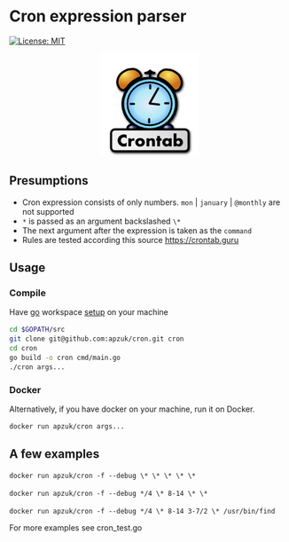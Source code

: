 # Cron expression parser
[![License: MIT](https://img.shields.io/badge/License-MIT-yellow.svg)](https://opensource.org/licenses/MIT)

<p align="center">
  <img src="assets/583e8cae50ccd12d000083e1.png">
</p>

## Presumptions

* Cron expression consists of only numbers. `mon` | `january` | `@monthly` are not supported
* `*` is passed as an argument backslashed `\*`
* The next argument after the expression is taken as the `command`
* Rules are tested according this source https://crontab.guru

## Usage

### Compile

Have [go](https://golang.org/doc/install) workspace [setup](https://www.ardanlabs.com/blog/2016/05/installing-go-and-your-workspace.html) on your machine

```bash
cd $GOPATH/src
git clone git@github.com:apzuk/cron.git cron
cd cron
go build -o cron cmd/main.go
./cron args...
```

### Docker

Alternatively, if you have docker on your machine, run it on Docker.

```bash
docker run apzuk/cron args...
```

## A few examples

```
docker run apzuk/cron -f --debug \* \* \* \* \*  

docker run apzuk/cron -f --debug */4 \* 8-14 \* \*

docker run apzuk/cron -f --debug */4 \* 8-14 3-7/2 \* /usr/bin/find
```

For more examples see cron_test.go